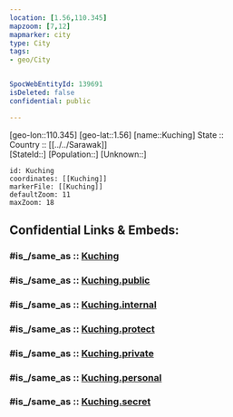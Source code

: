 ```yaml
---
location: [1.56,110.345] 
mapzoom: [7,12] 
mapmarker: city 
type: City
tags:
- geo/City


SpocWebEntityId: 139691
isDeleted: false
confidential: public

---
```

[geo-lon::110.345] 
[geo-lat::1.56] 
[name::Kuching] 
State ::  
Country :: [[../../Sarawak]]  
[StateId::] 
[Population::] 
[Unknown::] 


```leaflet
id: Kuching
coordinates: [[Kuching]] 
markerFile: [[Kuching]] 
defaultZoom: 11 
maxZoom: 18
```


## Confidential Links & Embeds: 

### #is_/same_as :: [Kuching](/_Standards/Earth/Continent/Asia/Asia~South~East/Malay_Archipelago/Malaysia/States~Malaysia/Sarawak/City/Kuching.md) 

### #is_/same_as :: [Kuching.public](/_public/Earth/Continent/Asia/Asia~South~East/Malay_Archipelago/Malaysia/States~Malaysia/Sarawak/City/Kuching.public.md) 

### #is_/same_as :: [Kuching.internal](/_internal/Earth/Continent/Asia/Asia~South~East/Malay_Archipelago/Malaysia/States~Malaysia/Sarawak/City/Kuching.internal.md) 

### #is_/same_as :: [Kuching.protect](/_protect/Earth/Continent/Asia/Asia~South~East/Malay_Archipelago/Malaysia/States~Malaysia/Sarawak/City/Kuching.protect.md) 

### #is_/same_as :: [Kuching.private](/_private/Earth/Continent/Asia/Asia~South~East/Malay_Archipelago/Malaysia/States~Malaysia/Sarawak/City/Kuching.private.md) 

### #is_/same_as :: [Kuching.personal](/_personal/Earth/Continent/Asia/Asia~South~East/Malay_Archipelago/Malaysia/States~Malaysia/Sarawak/City/Kuching.personal.md) 

### #is_/same_as :: [Kuching.secret](/_secret/Earth/Continent/Asia/Asia~South~East/Malay_Archipelago/Malaysia/States~Malaysia/Sarawak/City/Kuching.secret.md)

